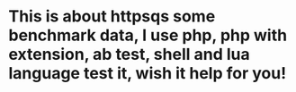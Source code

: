 # This is about httpsqs some benchmark data, I use php, php with extension, ab test, shell and lua language test it, wish it help for you!
